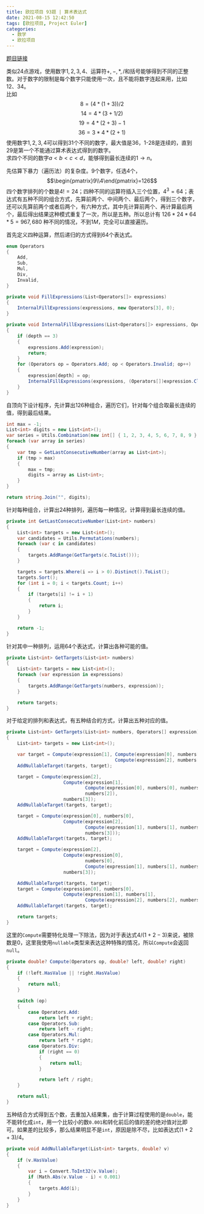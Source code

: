 ```yaml
---
title: 欧拉项目 93题 | 算术表达式
date: 2021-08-15 12:42:50
tags: [欧拉项目, Project Euler]
categories:
  - 数学
  - 欧拉项目
---
```

[题目链接](https://projecteuler.net/problem=93)

类似24点游戏，使用数字$1,2,3,4$、运算符$+,-,*,/$和括号能够得到不同的正整数。对于数字的限制是每个数字只能使用一次，且不能将数字连起来用，比如12、34。  
比如
$$8 = (4 * (1 + 3)) / 2$$
$$14 = 4 * (3 + 1 / 2)$$
$$19 = 4 * (2 + 3) − 1$$
$$36 = 3 * 4 * (2 + 1)$$
使用数字$1,2,3,4$可以得到31个不同的数字，最大值是36，1-28是连续的，直到29是第一个不能通过算术表达式得到的数字。  
求四个不同的数字$a<b<c<d$，能够得到最长连续的$1\to n$。

<!-- more -->

先估算下暴力（遍历法）的复杂度。9个数字，任选4个，
$$\begin{pmatrix}9\\4\end{pmatrix}=126$$
四个数字排列的个数是$4!=24$；四种不同的运算符插入三个位置，$4^3=64$；表达式有五种不同的组合方式，先算前两个、中间两个、最后两个，得到三个数字，还可以先算前两个或者后两个，有六种方式，其中先计算前两个、再计算最后两个，最后得出结果这种模式重复了一次，所以是五种。所以总计有 $126 * 24 * 64 * 5=967,680$ 种不同的情况，不到$1M$，完全可以直接遍历。

首先定义四种运算，然后递归的方式得到64个表达式。
```csharp
enum Operators
{
    Add,
    Sub,
    Mul,
    Div,
    Invalid,
}

private void FillExpressions(List<Operators[]> expressions)
{
    InternalFillExpressions(expressions, new Operators[3], 0);
}

private void InternalFillExpressions(List<Operators[]> expressions, Operators[] expression, int depth)
{
    if (depth == 3)
    {
        expressions.Add(expression);
        return;
    }
    for (Operators op = Operators.Add; op < Operators.Invalid; op++)
    {
        expression[depth] = op;
        InternalFillExpressions(expressions, (Operators[])expression.Clone(), depth + 1);
    }
}
```
自顶向下设计程序，先计算出126种组合，遍历它们，针对每个组合取最长连续的值，得到最后结果。
```csharp
int max = -1;
List<int> digits = new List<int>();
var series = Utils.Combination(new int[] { 1, 2, 3, 4, 5, 6, 7, 8, 9 }, 4);
foreach (var array in series)
{
    var tmp = GetLastConsecutiveNumber(array as List<int>);
    if (tmp > max)
    {
        max = tmp;
        digits = array as List<int>;
    }
}

return string.Join("", digits);
```
针对每种组合，计算出24种排列，遍历每一种情况，计算得到最长连续的值。
```csharp
private int GetLastConsecutiveNumber(List<int> numbers)
{
    List<int> targets = new List<int>();
    var candidates = Utils.Permutations(numbers);
    foreach (var c in candidates)
    {
        targets.AddRange(GetTargets(c.ToList()));
    }

    targets = targets.Where(i => i > 0).Distinct().ToList();
    targets.Sort();
    for (int i = 0; i < targets.Count; i++)
    {
        if (targets[i] != i + 1)
        {
            return i;
        }
    }

    return -1;
}
```
针对其中一种排列，运用64个表达式，计算出各种可能的值。
```csharp
private List<int> GetTargets(List<int> numbers)
{
    List<int> targets = new List<int>();
    foreach (var expression in expressions)
    {
        targets.AddRange(GetTargets(numbers, expression));
    }

    return targets;
}
```
对于给定的排列和表达式，有五种结合的方式，计算出五种对应的值。
```csharp
private List<int> GetTargets(List<int> numbers, Operators[] expression)
{
    List<int> targets = new List<int>();

    var target = Compute(expression[1], Compute(expression[0], numbers[0], numbers[1]),
                                        Compute(expression[2], numbers[2], numbers[3]));
    AddNullableTarget(targets, target);

    target = Compute(expression[2],
                     Compute(expression[1],
                             Compute(expression[0], numbers[0], numbers[1]),
                             numbers[2]),
                     numbers[3]);
    AddNullableTarget(targets, target);

    target = Compute(expression[0], numbers[0],
                     Compute(expression[2],
                             Compute(expression[1], numbers[1], numbers[2]),
                             numbers[3]));
    AddNullableTarget(targets, target);

    target = Compute(expression[2],
                     Compute(expression[0],
                             numbers[0],
                             Compute(expression[1], numbers[1], numbers[2])),
                     numbers[3]);

    AddNullableTarget(targets, target);
    target = Compute(expression[0], numbers[0],
                     Compute(expression[1], numbers[1],
                             Compute(expression[2], numbers[2], numbers[3])));
    AddNullableTarget(targets, target);

    return targets;
}
```
这里的`Compute`需要特化处理一下除法，因为对于表达式$4/(1+2-3)$来说，被除数是0，这里我使用`nullable`类型来表达这种特殊的情况，所以`Compute`会返回`null`。
```csharp
private double? Compute(Operators op, double? left, double? right)
{
    if (!left.HasValue || !right.HasValue)
    {
        return null;
    }

    switch (op)
    {
        case Operators.Add:
            return left + right;
        case Operators.Sub:
            return left - right;
        case Operators.Mul:
            return left * right;
        case Operators.Div:
            if (right == 0)
            {
                return null;
            }

            return left / right;
    }

    return null;
}
```
五种结合方式得到五个数，去重加入结果集，由于计算过程使用的是`double`，能不能转化成`int`，用一个比较小的数`0.001`和转化前后的值的差的绝对值对比即可。如果差的比较多，那么结果明显不是`int`，原因是除不尽，比如表达式$(1+2+3)/4$。
```csharp
private void AddNullableTarget(List<int> targets, double? v)
{
    if (v.HasValue)
    {
        var i = Convert.ToInt32(v.Value);
        if (Math.Abs(v.Value - i) < 0.001)
        {
            targets.Add(i);
        }
    }
}
```
